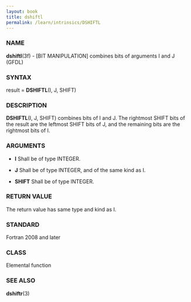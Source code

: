 ```yaml
---
layout: book
title: dshiftl
permalink: /learn/intrinsics/DSHIFTL
---
```

### NAME

__dshiftl__(3f) - \[BIT MANIPULATION\] combines bits of arguments I and J
(GFDL)

### SYNTAX

result = __DSHIFTL__(I, J, SHIFT)

### DESCRIPTION

__DSHIFTL__(I, J, SHIFT) combines bits of I and J. The rightmost SHIFT
bits of the result are the leftmost SHIFT bits of J, and the remaining
bits are the rightmost bits of I.

### ARGUMENTS

  - __I__
    Shall be of type INTEGER.

  - __J__
    Shall be of type INTEGER, and of the same kind as I.

  - __SHIFT__
    Shall be of type INTEGER.

### RETURN VALUE

The return value has same type and kind as I.

### STANDARD

Fortran 2008 and later

### CLASS

Elemental function

### SEE ALSO

__dshiftr__(3)
